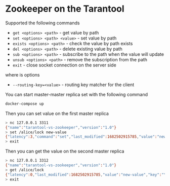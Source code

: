 # Zookeeper on the Tarantool
Supported the following commands

- `get <options> <path>` - get value by path
- `set <options> <path> <value>` - set value by path
- `exists <options> <path>` - check the value by path exists
- `del <options> <path>` - delete existing value by path
- `sub <options> <path>` - subscribe to the path when the value will update
- `unsub <options> <path>` - remove the subscription from the path
- `exit` - close socket connection on the server side

where is options
- `--routing-key=<value>` - routing key matcher for the client

You can start master-master replica set with the following command
```sh
docker-compose up
```

Then you can set value on the first master replica

```sh
> nc 127.0.0.1 3311
{"name":"tarantool-vs-zookeeper","version":"1.0"}
> set /alice/lock new-value
{"latency":3,"command":"set","last_modified":1682502915785,"value":"new-value","key":"\/alice\/lock","updated_count":2}
> exit
```

Then you can get the value on the second master replica
```sh
> nc 127.0.0.1 3312
{"name":"tarantool-vs-zookeeper","version":"1.0"}
> get /alice/lock
{"latency":0,"last_modified":1682502915785,"value":"new-value","key":"\/alice\/lock","updated_count":2}
> exit
```


